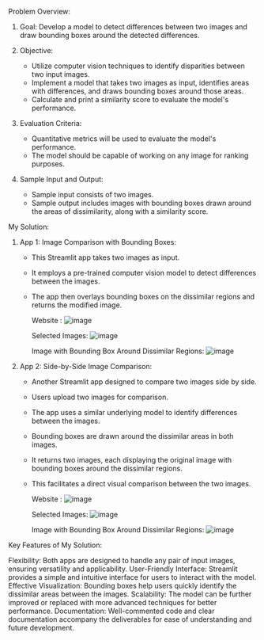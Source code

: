 Problem Overview:

1. Goal: Develop a model to detect differences between two images and draw bounding boxes around the detected differences.

2. Objective: 
    - Utilize computer vision techniques to identify disparities between two input images.
    - Implement a model that takes two images as input, identifies areas with differences, and draws bounding boxes around those areas.
    - Calculate and print a similarity score to evaluate the model's performance.

3. Evaluation Criteria:
    - Quantitative metrics will be used to evaluate the model's performance.
    - The model should be capable of working on any image for ranking purposes.

4. Sample Input and Output:
    - Sample input consists of two images.
    - Sample output includes images with bounding boxes drawn around the areas of dissimilarity, along with a similarity score.

My Solution:

1. App 1: Image Comparison with Bounding Boxes:
    - This Streamlit app takes two images as input.
    - It employs a pre-trained computer vision model to detect differences between the images.
    - The app then overlays bounding boxes on the dissimilar regions and returns the modified image.
  

      Website : 
       ![image](https://github.com/SudipDharaCode/Image-Dissimilarity-Detection/assets/127935611/7f7f653b-82ff-4be4-8c7f-70ed4538561e)

      Selected Images:
        ![image](https://github.com/SudipDharaCode/Image-Dissimilarity-Detection/assets/127935611/8d4e11ef-52eb-42c1-9fea-5aedf417707f)
      
      Image with Bounding Box Around Dissimilar Regions:
        ![image](https://github.com/SudipDharaCode/Image-Dissimilarity-Detection/assets/127935611/0b6724ab-c896-45aa-bde5-80a3cb507665)



2. App 2: Side-by-Side Image Comparison:
    - Another Streamlit app designed to compare two images side by side.
    - Users upload two images for comparison.
    - The app uses a similar underlying model to identify differences between the images.
    - Bounding boxes are drawn around the dissimilar areas in both images.
    - It returns two images, each displaying the original image with bounding boxes around the dissimilar regions.
    - This facilitates a direct visual comparison between the two images.
  
      Website : 
       ![image](https://github.com/SudipDharaCode/Image-Dissimilarity-Detection/assets/127935611/7f7f653b-82ff-4be4-8c7f-70ed4538561e)

      Selected Images:
        ![image](https://github.com/SudipDharaCode/Image-Dissimilarity-Detection/assets/127935611/8d4e11ef-52eb-42c1-9fea-5aedf417707f)
      
      Image with Bounding Box Around Dissimilar Regions:
        ![image](https://github.com/SudipDharaCode/Image-Dissimilarity-Detection/assets/127935611/cf6c6de2-5758-4f4b-86d6-3882699faf6d)


Key Features of My Solution:

 Flexibility: Both apps are designed to handle any pair of input images, ensuring versatility and applicability.
 User-Friendly Interface: Streamlit provides a simple and intuitive interface for users to interact with the model.
 Effective Visualization: Bounding boxes help users quickly identify the dissimilar areas between the images.
 Scalability: The model can be further improved or replaced with more advanced techniques for better performance.
 Documentation: Well-commented code and clear documentation accompany the deliverables for ease of understanding and future development.
